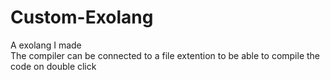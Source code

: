 # Custom-Exolang
A exolang I made  
The compiler can be connected to a file extention to be able to compile the code on double click
